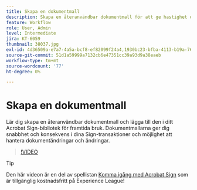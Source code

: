```yaml
---
title: Skapa en dokumentmall
description: Skapa en återanvändbar dokumentmall för att ge hastighet och konsekvens
feature: Workflow
role: User, Admin
level: Intermediate
jira: KT-6059
thumbnail: 38037.jpg
exl-id: 4d36509a-e7a7-4a5a-bcf8-ef82099f24a4,1930bc23-bfba-4113-b19a-76634667bda3
source-git-commit: 51d1a59999a7132cb6e47351cc39a93d9a38eaeb
workflow-type: tm+mt
source-wordcount: '77'
ht-degree: 0%

---
```


# Skapa en dokumentmall

Lär dig skapa en återanvändbar dokumentmall och lägga till den i ditt Acrobat Sign-bibliotek för framtida bruk. Dokumentmallarna ger dig snabbhet och konsekvens i dina Sign-transaktioner och möjlighet att hantera dokumentändringar och ändringar.

>[!VIDEO](https://video.tv.adobe.com/v/3425337?quality=12&learn=on&hidetitle=true&captions=swe)

>[!TIP]
>
>Den här videon är en del av spellistan [Komma igång med Acrobat Sign](https://experienceleague.adobe.com/sv/playlists/acrobat-sign-get-started-business-users) som är tillgänglig kostnadsfritt på Experience League!
